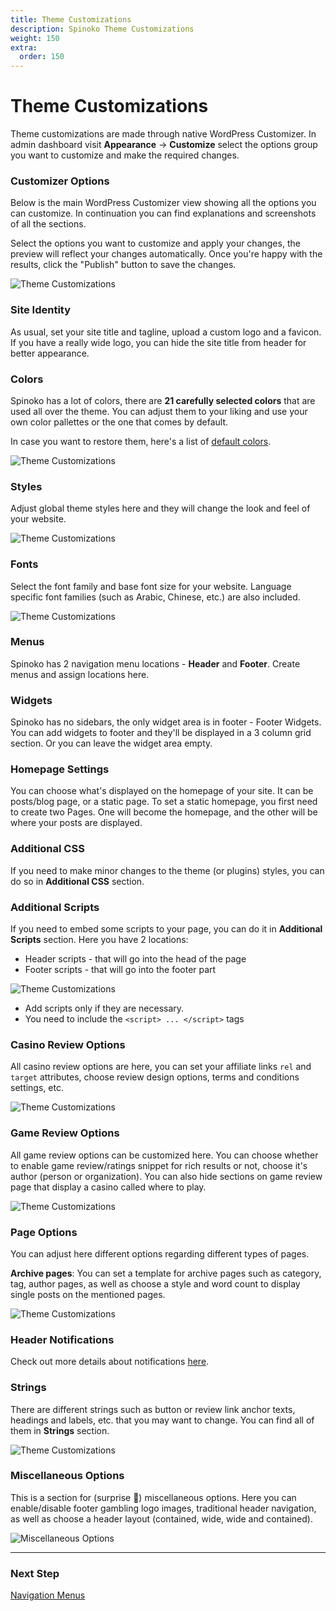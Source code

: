 ```yaml
---
title: Theme Customizations
description: Spinoko Theme Customizations
weight: 150
extra:
  order: 150
---
```


# Theme Customizations

Theme customizations are made through native WordPress Customizer.
In admin dashboard visit **Appearance** &#8594; **Customize** select the options group you want to customize and make the required changes.

### Customizer Options

Below is the main WordPress Customizer view showing all the options you can customize. In continuation you can find explanations and screenshots of all the sections.

Select the options you want to customize and apply your changes, the preview will reflect your changes automatically. Once you're happy with the results, click the "Publish" button to save the changes.

![Theme Customizations](https://media.dinomatic.com/images/docs/spinoko/spinoko-customizer.jpg)

### Site Identity

As usual, set your site title and tagline, upload a custom logo and a favicon. If you have a really wide logo, you can hide the site title from header for better appearance.

### Colors

Spinoko has a lot of colors, there are **21 carefully selected colors** that are used all over the theme. You can adjust them to your liking and use your own color pallettes or the one that comes by default.

In case you want to restore them, here's a list of [default colors](/docs/spinoko/how-to#how-to-restore-default-theme-colors).

![Theme Customizations](https://media.dinomatic.com/images/docs/spinoko/spinoko-customizer-colors.png)

### Styles

Adjust global theme styles here and they will change the look and feel of your website.

![Theme Customizations](https://media.dinomatic.com/images/docs/spinoko/spinoko-customizer-styles.png)

### Fonts

Select the font family and base font size for your website. Language specific font families (such as Arabic, Chinese, etc.) are also included.

![Theme Customizations](https://media.dinomatic.com/images/docs/spinoko/spinoko-customizer-fonts.png)

### Menus

Spinoko has 2 navigation menu locations - **Header** and **Footer**. Create menus and assign locations here.

### Widgets

Spinoko has no sidebars, the only widget area is in footer - Footer Widgets. You can add widgets to footer and they'll be displayed in a 3 column grid section. Or you can leave the widget area empty.

### Homepage Settings

You can choose what's displayed on the homepage of your site. It can be posts/blog page, or a static page. To set a static homepage, you first need to create two Pages. One will become the homepage, and the other will be where your posts are displayed.

### Additional CSS

If you need to make minor changes to the theme (or plugins) styles, you can do so in **Additional CSS** section.

### Additional Scripts

If you need to embed some scripts to your page, you can do it in **Additional Scripts** section. Here you have 2 locations:

- Header scripts - that will go into the head of the page
- Footer scripts - that will go into the footer part

![Theme Customizations](https://media.dinomatic.com/images/docs/spinoko/spinoko-customizer-scripts.png)

- Add scripts only if they are necessary.
- You need to include the `<script> ... </script>` tags

### Casino Review Options

All casino review options are here, you can set your affiliate links `rel` and `target` attributes, choose review design options, terms and conditions settings, etc.

![Theme Customizations](https://media.dinomatic.com/images/docs/spinoko/spinoko-customizer-reviews.png)

### Game Review Options

All game review options can be customized here. You can choose whether to enable game review/ratings snippet for rich results or not, choose it's author (person or organization). You can also hide sections on game review page that display a casino called where to play.

![Theme Customizations](https://media.dinomatic.com/images/docs/spinoko/spinoko-customizer-game-reviews.png)

### Page Options

You can adjust here different options regarding different types of pages.

**Archive pages**: You can set a template for archive pages such as category, tag, author pages, as well as choose a style and word count to display single posts on the mentioned pages.

![Theme Customizations](https://media.dinomatic.com/images/docs/spinoko/spinoko-customizer-pages.png)

### Header Notifications

Check out more details about notifications [here](/docs/spinoko/notifications).

### Strings

There are different strings such as button or review link anchor texts, headings and labels, etc. that you may want to change. You can find all of them in **Strings** section.

![Theme Customizations](https://media.dinomatic.com/images/docs/spinoko/spinoko-customizer-strings.png)

### Miscellaneous Options

This is a section for (surprise 🤯) miscellaneous options. Here you can enable/disable footer gambling logo images, traditional header navigation, as well as choose a header layout (contained, wide, wide and contained).

![Miscellaneous Options](https://media.dinomatic.com/images/docs/spinoko/spinoko-customizer-misc.jpg)

---

### Next Step

[Navigation Menus](/docs/spinoko/navigation/)
